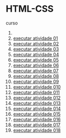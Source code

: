 # HTML-CSS
curso  

<ol>
  <li>
    <li><a href="https://mjanyelle.github.io/HTML-CSS/exercício/exer001"> executar atividade 01</a></li>
    <li><a href=" https://mjanyelle.github.io/HTML-CSS/exercício/exer002">executar atividade 02</a></li>
    <li><a href=" https://mjanyelle.github.io/HTML-CSS/exercício/exer003">executar atividade 03</a></li>
    <li><a href=" https://mjanyelle.github.io/HTML-CSS/exercício/exer004">executar atividade 04</a></li>
    <li><a href=" https://mjanyelle.github.io/HTML-CSS/exercício/exer005">executar atividade 05</a></li>
    <li><a href=" https://mjanyelle.github.io/HTML-CSS/exercício/exer006">executar atividade 06</a></li>
    <li><a href=" https://mjanyelle.github.io/HTML-CSS/exercício/exer007">executar atividade 07</a></li>
    <li><a href=" https://mjanyelle.github.io/HTML-CSS/exercício/exer008">executar atividade 08</a></li>
    <li><a href=" https://mjanyelle.github.io/HTML-CSS/exercício/exer009">executar atividade 09</a></li>
    <li><a href=" https://mjanyelle.github.io/HTML-CSS/exercício/exer010">executar atividade 010</a></li>
    <li><a href=" https://mjanyelle.github.io/HTML-CSS/exercício/exer011">executar atividade 011</a></li>
   <li><a href=" https://mjanyelle.github.io/HTML-CSS/exercício/exer012">executar atividade 012</a></li>
    <li><a href=" https://mjanyelle.github.io/HTML-CSS/exercício/exer013">executar atividade 013</a></li>
   <li><a href=" https://mjanyelle.github.io/HTML-CSS/exercício/exer014">executar atividade 014</a></li>
    <li><a href=" https://mjanyelle.github.io/HTML-CSS/exercício/exer015">executar atividade 015</a></li>
    <li><a href=" https://mjanyelle.github.io/HTML-CSS/exercício/exer016">executar atividade 016</a></li>
   <li><a href=" https://mjanyelle.github.io/HTML-CSS/exercício/exer017">executar atividade 017</a></li>
    <li><a href=" https://mjanyelle.github.io/HTML-CSS/exercício/exer018">executar atividade 018</a></li>
  </li>
</ol>
